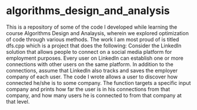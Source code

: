 # algorithms_design_and_analysis

This is a repository of some of the code I developed while learning the course Algorithms Design and Analaysis, wherein we explored optimization of code through various methods.
The work I am most proud of is titled dfs.cpp which is a project that does the following:
Consider the LinkedIn solution that allows people to connect on a social media platform for employment purposes. Every user on LinkedIn can establish one or more connections with other users on the same platform. 
In addition to the connections, assume that LinkedIn also tracks and saves the employer company of each user.
The code I wrote allows a user to discover how connected he/she is to some company.
The function targets a specific input company and prints how far the user is in his connections from that company, and how many users he is connected to from that company at that level.
